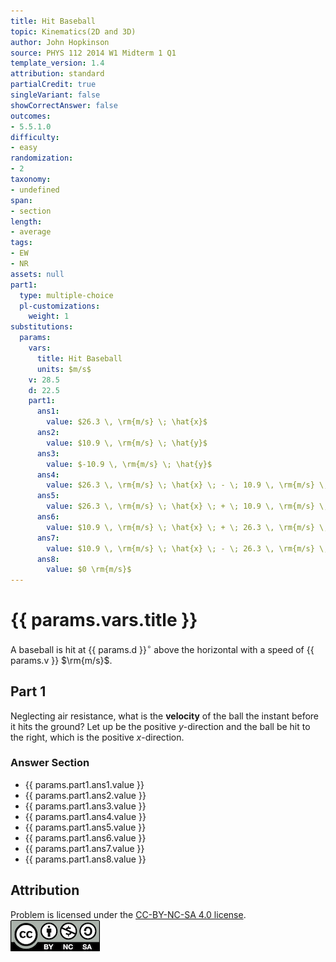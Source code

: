 ```yaml
---
title: Hit Baseball
topic: Kinematics(2D and 3D)
author: John Hopkinson
source: PHYS 112 2014 W1 Midterm 1 Q1
template_version: 1.4
attribution: standard
partialCredit: true
singleVariant: false
showCorrectAnswer: false
outcomes:
- 5.5.1.0
difficulty:
- easy
randomization:
- 2
taxonomy:
- undefined
span:
- section
length:
- average
tags:
- EW
- NR
assets: null
part1:
  type: multiple-choice
  pl-customizations:
    weight: 1
substitutions:
  params:
    vars:
      title: Hit Baseball
      units: $m/s$
    v: 28.5
    d: 22.5
    part1:
      ans1:
        value: $26.3 \, \rm{m/s} \; \hat{x}$
      ans2:
        value: $10.9 \, \rm{m/s} \; \hat{y}$
      ans3:
        value: $-10.9 \, \rm{m/s} \; \hat{y}$
      ans4:
        value: $26.3 \, \rm{m/s} \; \hat{x} \; - \; 10.9 \, \rm{m/s} \; \hat{y}$
      ans5:
        value: $26.3 \, \rm{m/s} \; \hat{x} \; + \; 10.9 \, \rm{m/s} \; \hat{y}$
      ans6:
        value: $10.9 \, \rm{m/s} \; \hat{x} \; + \; 26.3 \, \rm{m/s} \; \hat{y}$
      ans7:
        value: $10.9 \, \rm{m/s} \; \hat{x} \; - \; 26.3 \, \rm{m/s} \; \hat{y}$
      ans8:
        value: $0 \rm{m/s}$
---
```

# {{ params.vars.title }}
A baseball is hit at {{ params.d }}$^\circ$ above the horizontal with a speed of {{ params.v }} $\rm{m/s}$.

## Part 1

Neglecting air resistance, what is the **velocity** of the ball the instant before it hits the ground? Let up be the positive $y$-direction and the ball be hit to the right, which is the positive $x$-direction.

### Answer Section

- {{ params.part1.ans1.value }}
- {{ params.part1.ans2.value }}
- {{ params.part1.ans3.value }}
- {{ params.part1.ans4.value }}
- {{ params.part1.ans5.value }}
- {{ params.part1.ans6.value }}
- {{ params.part1.ans7.value }}
- {{ params.part1.ans8.value }}

## Attribution

Problem is licensed under the [CC-BY-NC-SA 4.0 license](https://creativecommons.org/licenses/by-nc-sa/4.0/).<br> ![The Creative Commons 4.0 license requiring attribution-BY, non-commercial-NC, and share-alike-SA license.](https://raw.githubusercontent.com/firasm/bits/master/by-nc-sa.png)